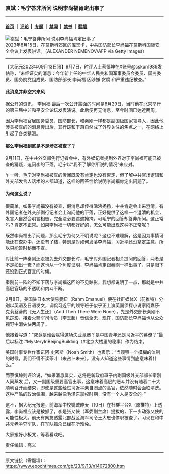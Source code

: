 ### 袁斌：毛宁答非所问 说明李尚福肯定出事了

---

#### [首页](../../../..?n14072800) &nbsp;|&nbsp; [评论](../../../../../epoch-comment?n14072800) &nbsp;|&nbsp; [专题](../../../../../epoch-special?n14072800) &nbsp;|&nbsp; [禁闻](../../../../../epoch-news?n14072800) &nbsp;|&nbsp; [禁书](../../../../../books?n14072800) &nbsp;|&nbsp; [翻墙](https://github.com/gfw-breaker/nogfw/blob/master/README.md?n14072800)


<div><img alt="袁斌：毛宁答非所问 说明李尚福肯定出事了" class="attachment-djy_600_400 size-djy_600_400 wp-post-image" src="https://i.epochtimes.com/assets/uploads/2023/08/id14054932-GettyImages-1600831264-600x400.jpg"/>
<div class="caption">
 2023年8月15日，在莫斯科郊区的库宾卡，中共国防部长李尚福在莫斯科国际安全会议上发表讲话。（ALEXANDER NEMENOV/AFP via Getty Images）
</div></div><hr/><div class="post_content" id="artbody" itemprop="articleBody">
 <!-- article content begin -->
 <p>
  【大纪元2023年09月13日讯】9月7日，时评人士蔡慎坤在X账号@cskun1989发帖称，“未经证实的消息：今年新上任的中华人民共和国军事委员会委员、国务委员、国务院党组成员、国防部部长
  <ok href="https://www.epochtimes.com/gb/tag/%E6%9D%8E%E5%B0%9A%E7%A6%8F.html">
   李尚福
  </ok>
  因涉嫌
  <ok href="https://www.epochtimes.com/gb/tag/%E8%B4%AA%E8%85%90.html">
   贪腐
  </ok>
  和严重违纪被查。”
 </p>
 <h4>
  此消息并非空穴来风
 </h4>
 <p>
  据公开的资讯，
  <ok href="https://www.epochtimes.com/gb/tag/%E6%9D%8E%E5%B0%9A%E7%A6%8F.html">
   李尚福
  </ok>
  最后一次公开露面的时间是8月29日，当时他在北京举行的第三届中非和平安全论坛发表演说。此后便再无消息，至今时间已达近两周。
 </p>
 <p>
  因为李尚福官居国务委员、国防部长，和秦刚一样都是副国级国家领导人，因此他涉贪被查的的消息传出后，其行踪和下落自然成了外界关注的焦点之一，在网络上引起了各类猜测。
 </p>
 <h4>
  那么李尚福到底是不是涉贪被查了？
 </h4>
 <p>
  9月11日，在中共外交部例行记者会中，有外媒记者提到外界对于李尚福可能已被查的猜疑，追问李的下落。毛宁以“我不了解你所说的情况”来应对。
 </p>
 <p>
  乍一听，毛宁对李尚福被查的传闻既没有肯定也没有否定，但了解中共官场逻辑和外交部发言人话术的人都知道，这样的回答恰恰说明李尚福肯定出问题了。
 </p>
 <h4>
  为何这么说？
 </h4>
 <p>
  很简单，如果李尚福没有被查，假消息却传得沸沸扬扬，中共肯定会出来澄清。有外国记者在外交部例行记者会上询问他的下落，正好提供了这样一个澄清的机会，发言人自然会明言相告，完全没必要遮遮掩掩。可毛宁的回答却答非所问。这正常吗？肯定不正常。如果李尚福一切都好好的，怎么可能出现这种不正常呢？
 </p>
 <p>
  既然李尚福出了问题，那么毛宁为何又不明说呢？这也不难理解，这是因为事情可能还在查办中，还没有了结，特别是对如何发落李尚福，习近平还没拿定主意，所以只能暂时秘而不宣。
 </p>
 <p>
  对比前一阵秦刚还没被免去外交部长时，毛宁对外国记者相关提问的回答，两者是不是如出一辙？而这也从一个角度证明，李尚福肯定跟秦刚一样出事了，只是眼下还没到正式官宣的时候。
 </p>
 <p>
  秦刚前一阵的不知下落与李尚福这回的不见踪影，我想都说明了一点，那就是中共高层官场的不透明和内斗不断。
 </p>
 <p>
  9月8日，美国驻日本大使易曼纽（Rahm Emanuel）便在社群媒体X（前推特）分别以英语及日语发文，调侃习近平的领导班子似乎正上演英国侦探小说家阿嘉莎‧克莉丝蒂的《无人生还》（And Then There Were None），先是外交部长秦刚不见踪影，接着火箭军司令员（李玉超）音信全无，现在，国防部长李尚福也从公众视野中消失快两周了。
 </p>
 <p>
  他接着写道：“究竟是谁会赢得这场失业竞赛？是中国青年还是习近平的幕僚？”最后以标注 #MysteryInBeijingBuilding（#北京大楼里的秘事）作为结束。
 </p>
 <p>
  美国时事专栏作家诺阿·史密斯（Noah Smith）也表示：“当观察一个模糊的体制的时候，我们不得不读茶叶（来占卜未来）。没有人知道这些事情到底意味着什么。”
 </p>
 <p>
  而蔡慎坤则评论说，“如果消息属实，这将是新政府班子内副国级外交部部长秦刚
  <ok href="https://www.epochtimes.com/gb/tag/%E4%BA%BA%E9%97%B4%E8%92%B8%E5%8F%91.html">
   人间蒸发
  </ok>
  后，又一副国级重要高官出事，这意味着高层的恶斗并没有随着二十大顺利召开而结束，即使是这些经过习近平亲自圈点的高官，依然随时会面临清洗。这种严酷的政治氛围，越来越像毛泽东掌权时期，没有一个人是安全的。”
 </p>
 <p>
  这不，据大纪元报道，前海军中校姚诚昨天（10日）在社群平台X（原推特）上透露，李尚福应该是被抓了，李是张又侠（军委副主席）提拔的，下一步动张又侠的可能性极大。前天有网友透露北部战区海军司令王大忠也停职被查了，习现在和中共元老争夺军队，在军队抓杀已经在所难免。
 </p>
 <p>
  大家搬好小板凳，等着看戏吧。
 </p>
 <p>
  责任编辑：高义
 </p>
 <!-- article content end -->
 <div id="below_article_ad">
 </div>
</div>


---

原文链接（需翻墙）：https://www.epochtimes.com/gb/23/9/13/n14072800.htm